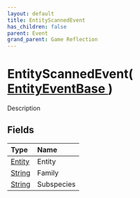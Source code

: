 ```yaml
---
layout: default
title: EntityScannedEvent
has_children: false
parent: Event
grand_parent: Game Reflection
---
```

# EntityScannedEvent( [ EntityEventBase ](/riftbreaker-wiki/docs/game-reflection/events/entity_event_base/) )
Description 

## Fields

| Type | Name |
|:----------|:--------------|
| [Entity](/riftbreaker-wiki/docs/game-reflection/classes/entity/) | Entity |
| [String](/riftbreaker-wiki/docs/game-reflection/components/string/) | Family |
| [String](/riftbreaker-wiki/docs/game-reflection/components/string/) | Subspecies |

